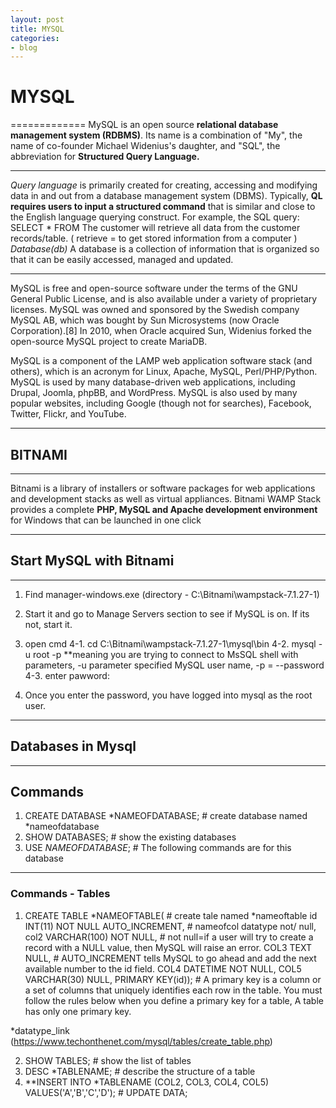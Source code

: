 ```yaml
---
layout: post
title: MYSQL
categories:
- blog
---
```

# MYSQL
=============
MySQL is an open source **relational database management system (RDBMS)**. Its name is a combination of "My", the name of co-founder Michael Widenius's daughter, and "SQL", the abbreviation for **Structured Query Language.**

- - -
*Query language* is primarily created for creating, accessing and modifying data in and out from a database management system (DBMS). Typically, **QL requires users to input a structured command** that is similar and close to the English language querying construct.
For example, the SQL query: SELECT * FROM
The customer will retrieve all data from the customer records/table. ( retrieve = to get stored information from a computer )
*Database(db)*
A database is a collection of information that is organized so that it can be easily accessed, managed and updated.
- - -

MySQL is free and open-source software under the terms of the GNU General Public License, and is also available under a variety of proprietary licenses. MySQL was owned and sponsored by the Swedish company MySQL AB, which was bought by Sun Microsystems (now Oracle Corporation).[8] In 2010, when Oracle acquired Sun, Widenius forked the open-source MySQL project to create MariaDB.

MySQL is a component of the LAMP web application software stack (and others), which is an acronym for Linux, Apache, MySQL, Perl/PHP/Python. MySQL is used by many database-driven web applications, including Drupal, Joomla, phpBB, and WordPress. MySQL is also used by many popular websites, including Google (though not for searches), Facebook, Twitter, Flickr, and YouTube.
- - -
## BITNAMI
- - -
Bitnami is a library of installers or software packages for web applications and development stacks as well as virtual appliances. 
Bitnami WAMP Stack provides a complete **PHP, MySQL and Apache development environment** for Windows that can be launched in one click

- - -
## Start MySQL with Bitnami
- - -
1. Find manager-windows.exe (directory - C:\Bitnami\wampstack-7.1.27-1)
2. Start it and go to Manage Servers section to see if MySQL is on. If its not, start it.
3. open cmd
4-1. cd C:\Bitnami\wampstack-7.1.27-1\mysql\bin
4-2. mysql -u root -p      **meaning you are trying to connect to MsSQL shell with parameters, -u parameter specified MySQL user name, -p = --password 
4-3. enter pawword: 

5. Once you enter the password, you have logged into mysql as the root user. 

- - -
## Databases in Mysql
- - -
## Commands
  1. CREATE DATABASE *NAMEOFDATABASE; # create database named *nameofdatabase
  2. SHOW DATABASES;                  # show the existing databases
  3. USE *NAMEOFDATABASE*;            # The following commands are for this database 

- - -
### Commands - Tables
  1. CREATE TABLE *NAMEOFTABLE(            # create tale named *nameoftable
      id INT(11) NOT NULL AUTO_INCREMENT, # nameofcol datatype not/ null, 
      col2 VARCHAR(100) NOT NULL,   # not null=if a user will try to create a record with a NULL value, then MySQL will raise an error.
      COL3 TEXT NULL,               # AUTO_INCREMENT tells MySQL to go ahead and add the next available number to the id field.
      COL4 DATETIME NOT NULL,
      COL5 VARCHAR(30) NULL,
      PRIMARY KEY(id));             # A primary key is a column or a set of columns that uniquely identifies each row in the table. You must follow the rules below when you define a primary key for a table, A table has only one primary key.
  
   *datatype_link (https://www.techonthenet.com/mysql/tables/create_table.php)
 
  2. SHOW TABLES; # show the list of tables
  3. DESC *TABLENAME; #  describe the structure of a table
  4. **INSERT INTO *TABLENAME (COL2, COL3, COL4, COL5) VALUES('A','B','C','D'); # UPDATE DATA;






